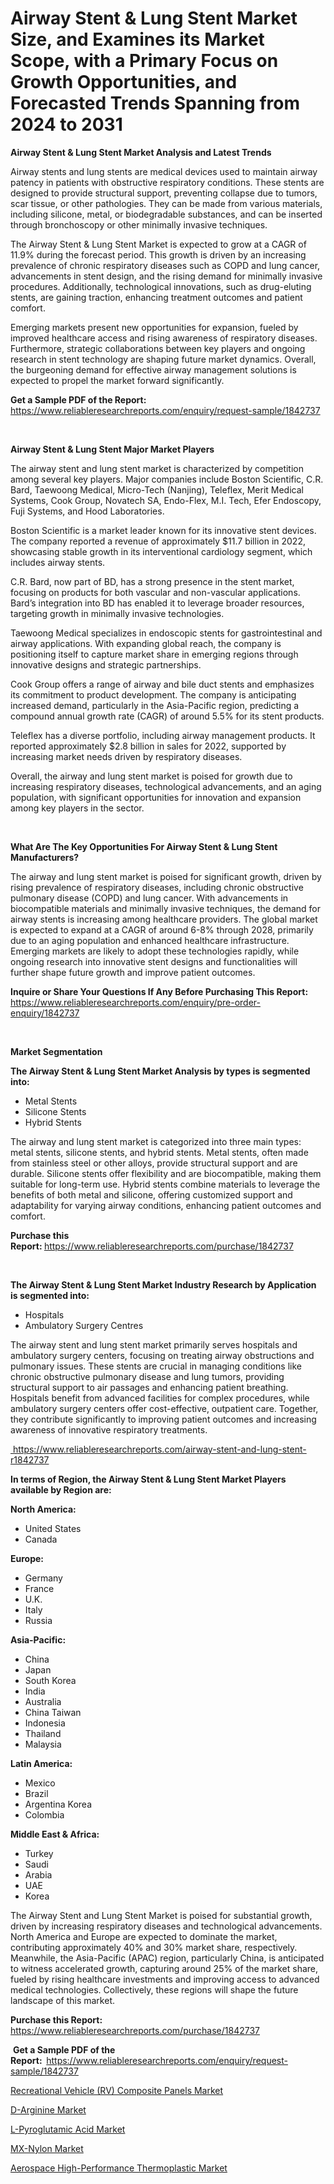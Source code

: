 <p><h1>Airway Stent & Lung Stent Market Size, and Examines its Market Scope, with a Primary Focus on Growth Opportunities, and Forecasted Trends Spanning from 2024 to 2031</h1></p><p><strong>Airway Stent & Lung Stent Market Analysis and Latest Trends</strong></p>
<p><p>Airway stents and lung stents are medical devices used to maintain airway patency in patients with obstructive respiratory conditions. These stents are designed to provide structural support, preventing collapse due to tumors, scar tissue, or other pathologies. They can be made from various materials, including silicone, metal, or biodegradable substances, and can be inserted through bronchoscopy or other minimally invasive techniques.</p><p>The Airway Stent & Lung Stent Market is expected to grow at a CAGR of 11.9% during the forecast period. This growth is driven by an increasing prevalence of chronic respiratory diseases such as COPD and lung cancer, advancements in stent design, and the rising demand for minimally invasive procedures. Additionally, technological innovations, such as drug-eluting stents, are gaining traction, enhancing treatment outcomes and patient comfort.</p><p>Emerging markets present new opportunities for expansion, fueled by improved healthcare access and rising awareness of respiratory diseases. Furthermore, strategic collaborations between key players and ongoing research in stent technology are shaping future market dynamics. Overall, the burgeoning demand for effective airway management solutions is expected to propel the market forward significantly.</p></p>
<p><strong>Get a Sample PDF of the Report:&nbsp;</strong> <a href="https://www.reliableresearchreports.com/enquiry/request-sample/1842737?utm_campaign=1735&utm_medium=2&utm_source=Github&utm_content=ia&utm_term=19102024&utm_id=airway-stent-lung-stent">https://www.reliableresearchreports.com/enquiry/request-sample/1842737</a></p>
<p>&nbsp;</p>
<p><strong>Airway Stent & Lung Stent Major Market Players</strong></p>
<p><p>The airway stent and lung stent market is characterized by competition among several key players. Major companies include Boston Scientific, C.R. Bard, Taewoong Medical, Micro-Tech (Nanjing), Teleflex, Merit Medical Systems, Cook Group, Novatech SA, Endo-Flex, M.I. Tech, Efer Endoscopy, Fuji Systems, and Hood Laboratories.</p><p>Boston Scientific is a market leader known for its innovative stent devices. The company reported a revenue of approximately $11.7 billion in 2022, showcasing stable growth in its interventional cardiology segment, which includes airway stents.</p><p>C.R. Bard, now part of BD, has a strong presence in the stent market, focusing on products for both vascular and non-vascular applications. Bard’s integration into BD has enabled it to leverage broader resources, targeting growth in minimally invasive technologies. </p><p>Taewoong Medical specializes in endoscopic stents for gastrointestinal and airway applications. With expanding global reach, the company is positioning itself to capture market share in emerging regions through innovative designs and strategic partnerships.</p><p>Cook Group offers a range of airway and bile duct stents and emphasizes its commitment to product development. The company is anticipating increased demand, particularly in the Asia-Pacific region, predicting a compound annual growth rate (CAGR) of around 5.5% for its stent products.</p><p>Teleflex has a diverse portfolio, including airway management products. It reported approximately $2.8 billion in sales for 2022, supported by increasing market needs driven by respiratory diseases.</p><p>Overall, the airway and lung stent market is poised for growth due to increasing respiratory diseases, technological advancements, and an aging population, with significant opportunities for innovation and expansion among key players in the sector.</p></p>
<p>&nbsp;</p>
<p><strong>What Are The Key Opportunities For Airway Stent & Lung Stent Manufacturers?</strong></p>
<p><p>The airway and lung stent market is poised for significant growth, driven by rising prevalence of respiratory diseases, including chronic obstructive pulmonary disease (COPD) and lung cancer. With advancements in biocompatible materials and minimally invasive techniques, the demand for airway stents is increasing among healthcare providers. The global market is expected to expand at a CAGR of around 6-8% through 2028, primarily due to an aging population and enhanced healthcare infrastructure. Emerging markets are likely to adopt these technologies rapidly, while ongoing research into innovative stent designs and functionalities will further shape future growth and improve patient outcomes.</p></p>
<p><strong>Inquire or Share Your Questions If Any Before Purchasing This Report:</strong> <a href="https://www.reliableresearchreports.com/enquiry/pre-order-enquiry/1842737?utm_campaign=1735&utm_medium=2&utm_source=Github&utm_content=ia&utm_term=19102024&utm_id=airway-stent-lung-stent">https://www.reliableresearchreports.com/enquiry/pre-order-enquiry/1842737</a></p>
<p>&nbsp;</p>
<p><strong>Market Segmentation</strong></p>
<p><strong>The Airway Stent & Lung Stent Market Analysis by types is segmented into:</strong></p>
<p><ul><li>Metal Stents</li><li>Silicone Stents</li><li>Hybrid Stents</li></ul></p>
<p><p>The airway and lung stent market is categorized into three main types: metal stents, silicone stents, and hybrid stents. Metal stents, often made from stainless steel or other alloys, provide structural support and are durable. Silicone stents offer flexibility and are biocompatible, making them suitable for long-term use. Hybrid stents combine materials to leverage the benefits of both metal and silicone, offering customized support and adaptability for varying airway conditions, enhancing patient outcomes and comfort.</p></p>
<p><strong>Purchase this Report:&nbsp;</strong><a href="https://www.reliableresearchreports.com/purchase/1842737?utm_campaign=1735&utm_medium=2&utm_source=Github&utm_content=ia&utm_term=19102024&utm_id=airway-stent-lung-stent">https://www.reliableresearchreports.com/purchase/1842737</a></p>
<p>&nbsp;</p>
<p><strong>The Airway Stent & Lung Stent Market Industry Research by Application is segmented into:</strong></p>
<p><ul><li>Hospitals</li><li>Ambulatory Surgery Centres</li></ul></p>
<p><p>The airway stent and lung stent market primarily serves hospitals and ambulatory surgery centers, focusing on treating airway obstructions and pulmonary issues. These stents are crucial in managing conditions like chronic obstructive pulmonary disease and lung tumors, providing structural support to air passages and enhancing patient breathing. Hospitals benefit from advanced facilities for complex procedures, while ambulatory surgery centers offer cost-effective, outpatient care. Together, they contribute significantly to improving patient outcomes and increasing awareness of innovative respiratory treatments.</p></p>
<p><a href="https://www.reliableresearchreports.com/airway-stent-and-lung-stent-r1842737?utm_campaign=1735&utm_medium=2&utm_source=Github&utm_content=ia&utm_term=19102024&utm_id=airway-stent-lung-stent">&nbsp;https://www.reliableresearchreports.com/airway-stent-and-lung-stent-r1842737</a></p>
<p><strong>In terms of Region, the Airway Stent & Lung Stent Market Players available by Region are:</strong></p>
<p>
    <p> <strong> North America: </strong>
        <ul>
            <li>United States</li>
            <li>Canada</li>
        </ul>
        </p> 
    <p> <strong> Europe: </strong>
        <ul>
            <li>Germany</li>
            <li>France</li>
            <li>U.K.</li>
            <li>Italy</li>
            <li>Russia</li>
        </ul>
        </p> 
    <p> <strong> Asia-Pacific: </strong>
        <ul>
            <li>China</li>
            <li>Japan</li>
            <li>South Korea</li>
            <li>India</li>
            <li>Australia</li>
            <li>China Taiwan</li>
            <li>Indonesia</li>
            <li>Thailand</li>
            <li>Malaysia</li>
        </ul>
        </p> 
    <p> <strong> Latin America: </strong>
        <ul>
            <li>Mexico</li>
            <li>Brazil</li>
            <li>Argentina Korea</li>
            <li>Colombia</li>
        </ul>
        </p> 
    <p> <strong> Middle East & Africa: </strong>
        <ul>
            <li>Turkey</li>
            <li>Saudi</li>
            <li>Arabia</li>
            <li>UAE</li>
            <li>Korea</li>
        </ul>
    </p>
    </p>
<p><p>The Airway Stent and Lung Stent Market is poised for substantial growth, driven by increasing respiratory diseases and technological advancements. North America and Europe are expected to dominate the market, contributing approximately 40% and 30% market share, respectively. Meanwhile, the Asia-Pacific (APAC) region, particularly China, is anticipated to witness accelerated growth, capturing around 25% of the market share, fueled by rising healthcare investments and improving access to advanced medical technologies. Collectively, these regions will shape the future landscape of this market.</p></p>
<p><strong>Purchase this Report: </strong><a href="https://www.reliableresearchreports.com/purchase/1842737?utm_campaign=1735&utm_medium=2&utm_source=Github&utm_content=ia&utm_term=19102024&utm_id=airway-stent-lung-stent">https://www.reliableresearchreports.com/purchase/1842737</a></p>
<p>&nbsp;<strong>Get a Sample PDF of the Report:&nbsp;&nbsp;</strong><a href="https://www.reliableresearchreports.com/enquiry/request-sample/1842737?utm_campaign=1735&utm_medium=2&utm_source=Github&utm_content=ia&utm_term=19102024&utm_id=airway-stent-lung-stent">https://www.reliableresearchreports.com/enquiry/request-sample/1842737</a></p>
<p><strong></strong></p>
<p><p><a href="https://www.linkedin.com/pulse/global-recreational-vehicle-rv-composite-panels-market-size-trends-54vhf?utm_campaign=1735&utm_medium=2&utm_source=Github&utm_content=ia&utm_term=19102024&utm_id=airway-stent-lung-stent">Recreational Vehicle (RV) Composite Panels Market</a></p><p><a href="https://www.linkedin.com/pulse/global-d-arginine-market-analysis-key-trends-future-projections-hcyif?utm_campaign=1735&utm_medium=2&utm_source=Github&utm_content=ia&utm_term=19102024&utm_id=airway-stent-lung-stent">D-Arginine Market</a></p><p><a href="https://www.linkedin.com/pulse/future-trends-global-l-pyroglutamic-acid-market-insights-analysis-9zwvf?utm_campaign=1735&utm_medium=2&utm_source=Github&utm_content=ia&utm_term=19102024&utm_id=airway-stent-lung-stent">L-Pyroglutamic Acid Market</a></p><p><a href="https://www.linkedin.com/pulse/mapping-mx-nylon-market-trends-challenges-breakthroughs-2024-dwetf?utm_campaign=1735&utm_medium=2&utm_source=Github&utm_content=ia&utm_term=19102024&utm_id=airway-stent-lung-stent">MX-Nylon Market</a></p><p><a href="https://www.linkedin.com/pulse/aerospace-high-performance-thermoplastic-market-revolution-size-jgmif?utm_campaign=1735&utm_medium=2&utm_source=Github&utm_content=ia&utm_term=19102024&utm_id=airway-stent-lung-stent">Aerospace High-Performance Thermoplastic Market</a></p></p>